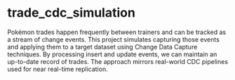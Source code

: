 # trade_cdc_simulation
Pokémon trades happen frequently between trainers and can be tracked as a stream of change events. This project simulates capturing those events and applying them to a target dataset using Change Data Capture techniques. By processing insert and update events, we can maintain an up-to-date record of trades. The approach mirrors real-world CDC pipelines used for near real-time replication.

